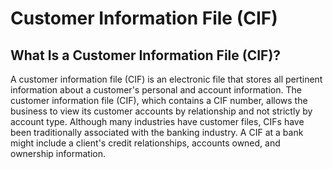 # Customer Information File (CIF)
## What Is a Customer Information File (CIF)?
A customer information file (CIF) is an electronic file that stores all pertinent information about a customer's personal and account information. The customer information file (CIF), which contains a CIF number, allows the business to view its customer accounts by relationship and not strictly by account type. Although many industries have customer files, CIFs have been traditionally associated with the banking industry. A CIF at a bank might include a client's credit relationships, accounts owned, and ownership information.